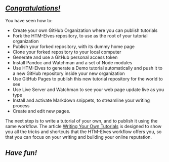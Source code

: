<!-- Conclusion -->
<section
  id="conclusion"
  aria-labelledby="conclusion"
  data-item="Conclusion"
>
  <h2><a href="#conclusion"><i>Congratulations!</i></a></h2>
  
You have seen how to:

* Create your own GitHub Organization where you can publish tutorials
* Fork the HTM-Elves repository, to use as the root of your tutorial organization
* Publish your forked repository, with its dummy home page
* Clone your forked repository to your local computer
* Generate and use a GitHub personal access token
* Install Pandoc and Watchman and a set of Node modules
* Use HTM-Elves to generate a Demo tutorial automatically and push it to a new GitHub repository inside your new organization
* Use GitHub Pages to publish this new tutorial repository for the world to see
* Use Live Server and Watchman to see your web page update live as you type
* Install and activate Markdown snippets, to streamline your writing process
* Create and edit new pages.

The next step is to write a tutorial of your own, and to publish it using the same workflow. The article [Writing Your Own Tutorials](https://htm-elves.github.io/Writing-Your-Own-Tutorials/#section-snippets) is designed to show you all the tricks and shortcuts that the HTM-Elves workflow offers you, so that you can focus on your writing and building your online reputation.

## _Have fun!_
</section>